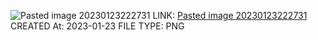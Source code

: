 ![Pasted image 20230123222731](Pasted%20image%2020230123222731.png)
LINK: [Pasted image 20230123222731](Pasted%20image%2020230123222731.png)
CREATED At: 2023-01-23
FILE TYPE: PNG

